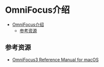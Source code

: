 # OmniFocus介绍

<!--ts-->
* [OmniFocus介绍](#omnifocus介绍)
   * [参考资源](#参考资源)

<!-- Created by https://github.com/ekalinin/github-markdown-toc -->
<!-- Added by: runner, at: Mon Jul 18 03:04:40 UTC 2022 -->

<!--te-->

## 参考资源

- [OmniFocus3 Reference Manual for macOS](https://support.omnigroup.com/documentation/omnifocus/mac/3.12/en/)